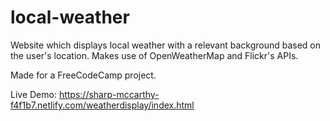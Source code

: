 # local-weather
Website which displays local weather with a relevant background based on the user's location. Makes use of OpenWeatherMap and Flickr's APIs.

Made for a FreeCodeCamp project.

Live Demo: https://sharp-mccarthy-f4f1b7.netlify.com/weatherdisplay/index.html
